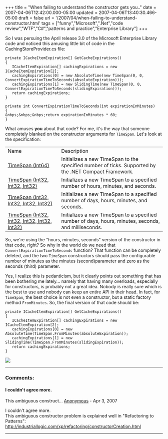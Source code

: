 +++
title = "When failing to understand the constructor gets you.."
date = 2007-04-06T12:42:00.000-05:00
updated = 2007-04-06T13:40:30.466-05:00
draft = false
url = '/2007/04/when-failing-to-understand-constructor.html'
tags = ["funny","Microsoft",".Net","code review","WTF","C#","patterns and practice","Enterprise Library"]
+++

So I was persuing the April release 3.0 of the Microsoft Enterprise Library code and noticed this amusing little bit of code in the CachingStoreProvider.cs file:

```
private ICacheItemExpiration[] GetCacheExpirations()
{
   ICacheItemExpiration[] cachingExpirations = new ICacheItemExpiration[2];
   cachingExpirations[0] = new AbsoluteTime(new TimeSpan(0, 0, ConvertExpirationTimeToSeconds(absoluteExpiration)));
   cachingExpirations[1] = new SlidingTime(new TimeSpan(0, 0, ConvertExpirationTimeToSeconds(slidingExpiration)));
   return cachingExpirations;
}

private int ConvertExpirationTimeToSeconds(int expirationInMinutes)
{
&nbps;&nbps;&nbps;return expirationInMinutes * 60;
}
```

What amuses **you** about that code? For me, it's the way that someone completely blanked on the constructor arguments for `TimeSpan`. Let's look at the specification:

<table><tbody><tr><td>Name</td><td>Description</td></tr><tr><td><a href="http://msdn2.microsoft.com/en-us/library/zz841zbz.aspx">TimeSpan (Int64)</a></td><td>Initializes a new TimeSpan to the specified number of ticks. Supported by the .NET Compact Framework.</td></tr><tr><td><a href="http://msdn2.microsoft.com/en-us/library/bk8a3558.aspx">TimeSpan (Int32, Int32, Int32)</a></td><td>Initializes a new TimeSpan to a specified number of hours, minutes, and seconds.</td></tr><tr><td><a href="http://msdn2.microsoft.com/en-us/library/85ydwftb.aspx">TimeSpan (Int32, Int32, Int32, Int32)</a></td><td>Initializes a new TimeSpan to a specified number of days, hours, minutes, and seconds.</td></tr><tr><td><a href="http://msdn2.microsoft.com/en-us/library/6c7z43tw.aspx">TimeSpan (Int32, Int32, Int32, Int32, Int32)</a></td><td>Initializes a new TimeSpan to a specified number of days, hours, minutes, seconds, and milliseconds.</td></tr></tbody></table>

So, we're using the "hours, minutes, seconds" version of the constructor in that code, right? So why in the world do we need that `ConvertExpirationTimeToSeconds` function? That function can be completely deleted, and the two `TimeSpan` constructors should pass the configurable number of minutes as the minutes (second)parameter and zero as the seconds (third) parameter.

Yes, I realize this is pedanticism, but it clearly points out something that has been bothering me lately... namely that having many overloads, especially for constructors, is probably not a great idea. Nobody is really sure which is the best to use and nobody can keep an entire API in their head. In fact, for `TimeSpan`, the best choice is not even a constructor, but a static factory method `FromMinutes`. So, the final version of that code should be:

```
private ICacheItemExpiration[] GetCacheExpirations()
{
   ICacheItemExpiration[] cachingExpirations = new ICacheItemExpiration[2];
   cachingExpirations[0] = new AbsoluteTime(TimeSpan.FromMinutes(absoluteExpiration));
   cachingExpirations[1] = new SlidingTime(TimeSpan.FromMinutes(slidingExpiration));
   return cachingExpirations;
}
```

[![](http://imagegen.last.fm/DarkSeas/recenttracks/1/IDisposable.gif)](http://www.last.fm/user/IDisposable/?chartstyle=DarkSeas)

---
### Comments:
#### I couldn't agree more.  
This ambiguous construct...
[Anonymous]( "noreply@blogger.com") - <time datetime="2007-04-11T19:40:00.000-05:00">Apr 3, 2007</time>

I couldn't agree more.  
This ambiguous constructor problem is explained well in "Refactoring to Patterns":  
http://industriallogic.com/xp/refactoring/constructorCreation.html
<hr />
